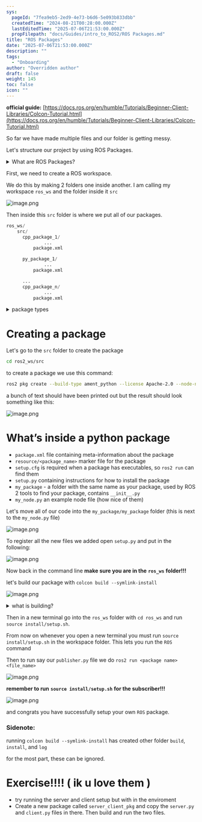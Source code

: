 ```yaml
---
sys:
  pageId: "7fea9eb5-2ed9-4e73-b6d6-5e093b833dbb"
  createdTime: "2024-08-21T00:28:00.000Z"
  lastEditedTime: "2025-07-06T21:53:00.000Z"
  propFilepath: "docs/Guides/intro_to_ROS2/ROS Packages.md"
title: "ROS Packages"
date: "2025-07-06T21:53:00.000Z"
description: ""
tags:
  - "Onboarding"
author: "Overridden author"
draft: false
weight: 145
toc: false
icon: ""
---
```


**official guide:** [https://docs.ros.org/en/humble/Tutorials/Beginner-Client-Libraries/Colcon-Tutorial.html](https://docs.ros.org/en/humble/Tutorials/Beginner-Client-Libraries/Colcon-Tutorial.html)

So far we have made multiple files and our folder is getting messy.

Let's structure our project by using ROS Packages.

<details>
      <summary>What are ROS Packages?</summary>
      ROS Packages are, as the name implies, packages of code that are highly sharable between ROS developers.
  </details>

First, we need to create a ROS workspace.

We do this by making 2 folders one inside another. I am calling my workspace `ros_ws` and the folder inside it `src`

![image.png](https://prod-files-secure.s3.us-west-2.amazonaws.com/d518164a-d88e-44d1-a4ee-3adb3bd8bce0/70706947-fd18-4537-a67b-e12946812d31/image.png?X-Amz-Algorithm=AWS4-HMAC-SHA256&X-Amz-Content-Sha256=UNSIGNED-PAYLOAD&X-Amz-Credential=ASIAZI2LB4664DHMAFNC%2F20250715%2Fus-west-2%2Fs3%2Faws4_request&X-Amz-Date=20250715T201056Z&X-Amz-Expires=3600&X-Amz-Security-Token=IQoJb3JpZ2luX2VjEDEaCXVzLXdlc3QtMiJHMEUCIQDf0oGfCwKJs2sVCf%2FUYh46qbbr%2BcdiATkpe%2BwwPCu8tgIgI3D2gVSV1uA7mAjDX0%2BCuVlEZuOC2s9wFNfQ06JCWWUq%2FwMIShAAGgw2Mzc0MjMxODM4MDUiDKj4lgvjefk%2FMv7sEircA9WoaPLr44F29cz2gvJ9ZXuW1yV7eUZuTxJzyxuZqFVpJhpzr63ccsI8PSnTjD3Tw5Q5Uu0V35PHvW410M%2FM%2FoNiQkiiXuhJnpqBe%2FX6VkqmnWjRM3K3UrHVkWpO8JvqSB%2BpzneZ%2B0akZyw%2B0QcGUzICajEH8a%2FIQ5PVU2X%2BdD%2BtacvKvU5r6LSp%2BCXlYXO40q3lSVxmb21lN%2FtQ%2Bb%2B1TlIIXhgPUfdQf0sg3Y7VES%2FiwdnG6BUav421aWlB01cv2oGC9AZmtB5G7fNqVgt%2B6yp4oGY0K%2FZko56n7e3gt8mDZ4f5%2Bkb08lsYMhjQZ9hqBt%2B%2BEKtwmQKTDLVdY4w4cyDzE%2BGF5pkG3PEBP9MoWxqlGF3zT1qxvTcif8zwWuG1oBX%2FH6ImQNWT3AbLHZ0c1ickg0zUPeU8osKaUPsMS5AQm%2Bu%2FCQgO1OTm6nKCeVOuSyeNvHv%2FWGJZk%2F538VfQ7k0FCI95R5CJwCi0UBmB2o5IQju3XCX%2B3KRUDgLwyKSk%2BBkDmlJaOnqzlR7wanyUdJW6gBxUuEoUKP7euDAfyBB4z2qzRTMqYGSVExA6zo2bo3hdOeHQiI7gzxQh%2B5WQ%2Bf9gvRrGcAaDPlbn4%2BhvRFfI%2BnqoAbZ865bWoFJEMKSG2sMGOqUBXV3RzWi1zeS9%2BsY9xxlaKhkxTmF9aG3FaQSHwdl2eOhhnXGtAYsPIwpHnJ9dy5bNqvum1YRWStns8JxTFLV5t6MoXKg%2FpZvZ4cwpYDWSFibFoZpBcM8HL9%2Bq0Bfo8TkoYMTkN9N94iMThpesyMz7zcZDyb%2F8C5bwVY6u54xjBr7xhBWKJZiiSMPh8sH7amTwHT510eYHCgzPmrnnTduqLygiUKSK&X-Amz-Signature=5241d5e999b3b39f0182216c0144d21851bffb037be376ddc9c8e547016ab3b2&X-Amz-SignedHeaders=host&x-amz-checksum-mode=ENABLED&x-id=GetObject)

Then inside this `src` folder is where we put all of our packages.

```python
ros_ws/
    src/
      cpp_package_1/
		      ...
          package.xml

      py_package_1/
		      ...
          package.xml

      ...
      cpp_package_n/
		      ...
          package.xml

```

<details>

<summary>package types</summary>

packages can be either `C++` or python.

the intern file structure is different for each but for this guide we will stick to creating python packages

</details>

# Creating a package

Let's go to the `src` folder to create the package

```bash
cd ros2_ws/src
```

to create a package we use this command:

```bash
ros2 pkg create --build-type ament_python --license Apache-2.0 --node-name my_node my_package
```

a bunch of text should have been printed out but the result should look something like this:

![image.png](https://prod-files-secure.s3.us-west-2.amazonaws.com/d518164a-d88e-44d1-a4ee-3adb3bd8bce0/e6cf1e3f-8512-4a3e-b131-079f800bf3e8/image.png?X-Amz-Algorithm=AWS4-HMAC-SHA256&X-Amz-Content-Sha256=UNSIGNED-PAYLOAD&X-Amz-Credential=ASIAZI2LB4664DHMAFNC%2F20250715%2Fus-west-2%2Fs3%2Faws4_request&X-Amz-Date=20250715T201056Z&X-Amz-Expires=3600&X-Amz-Security-Token=IQoJb3JpZ2luX2VjEDEaCXVzLXdlc3QtMiJHMEUCIQDf0oGfCwKJs2sVCf%2FUYh46qbbr%2BcdiATkpe%2BwwPCu8tgIgI3D2gVSV1uA7mAjDX0%2BCuVlEZuOC2s9wFNfQ06JCWWUq%2FwMIShAAGgw2Mzc0MjMxODM4MDUiDKj4lgvjefk%2FMv7sEircA9WoaPLr44F29cz2gvJ9ZXuW1yV7eUZuTxJzyxuZqFVpJhpzr63ccsI8PSnTjD3Tw5Q5Uu0V35PHvW410M%2FM%2FoNiQkiiXuhJnpqBe%2FX6VkqmnWjRM3K3UrHVkWpO8JvqSB%2BpzneZ%2B0akZyw%2B0QcGUzICajEH8a%2FIQ5PVU2X%2BdD%2BtacvKvU5r6LSp%2BCXlYXO40q3lSVxmb21lN%2FtQ%2Bb%2B1TlIIXhgPUfdQf0sg3Y7VES%2FiwdnG6BUav421aWlB01cv2oGC9AZmtB5G7fNqVgt%2B6yp4oGY0K%2FZko56n7e3gt8mDZ4f5%2Bkb08lsYMhjQZ9hqBt%2B%2BEKtwmQKTDLVdY4w4cyDzE%2BGF5pkG3PEBP9MoWxqlGF3zT1qxvTcif8zwWuG1oBX%2FH6ImQNWT3AbLHZ0c1ickg0zUPeU8osKaUPsMS5AQm%2Bu%2FCQgO1OTm6nKCeVOuSyeNvHv%2FWGJZk%2F538VfQ7k0FCI95R5CJwCi0UBmB2o5IQju3XCX%2B3KRUDgLwyKSk%2BBkDmlJaOnqzlR7wanyUdJW6gBxUuEoUKP7euDAfyBB4z2qzRTMqYGSVExA6zo2bo3hdOeHQiI7gzxQh%2B5WQ%2Bf9gvRrGcAaDPlbn4%2BhvRFfI%2BnqoAbZ865bWoFJEMKSG2sMGOqUBXV3RzWi1zeS9%2BsY9xxlaKhkxTmF9aG3FaQSHwdl2eOhhnXGtAYsPIwpHnJ9dy5bNqvum1YRWStns8JxTFLV5t6MoXKg%2FpZvZ4cwpYDWSFibFoZpBcM8HL9%2Bq0Bfo8TkoYMTkN9N94iMThpesyMz7zcZDyb%2F8C5bwVY6u54xjBr7xhBWKJZiiSMPh8sH7amTwHT510eYHCgzPmrnnTduqLygiUKSK&X-Amz-Signature=1a4eca4cb2f87097a24c557a59b4266aaf211effc375c655119d69efa026674d&X-Amz-SignedHeaders=host&x-amz-checksum-mode=ENABLED&x-id=GetObject)

# What’s inside a python package

- `package.xml` file containing meta-information about the package
- `resource/<package_name>` marker file for the package
- `setup.cfg` is required when a package has executables, so `ros2 run` can find them
- `setup.py` containing instructions for how to install the package
- `my_package` - a folder with the same name as your package, used by ROS 2 tools to find your package, contains `__init__.py`
- `my_node.py` an example node file (how nice of them)

Let's move all of our code into the `my_package/my_package` folder (this is next to the `my_node.py` file)

![image.png](https://prod-files-secure.s3.us-west-2.amazonaws.com/d518164a-d88e-44d1-a4ee-3adb3bd8bce0/9ce58f11-0da9-4d3e-b86d-506a9685d378/image.png?X-Amz-Algorithm=AWS4-HMAC-SHA256&X-Amz-Content-Sha256=UNSIGNED-PAYLOAD&X-Amz-Credential=ASIAZI2LB4664DHMAFNC%2F20250715%2Fus-west-2%2Fs3%2Faws4_request&X-Amz-Date=20250715T201056Z&X-Amz-Expires=3600&X-Amz-Security-Token=IQoJb3JpZ2luX2VjEDEaCXVzLXdlc3QtMiJHMEUCIQDf0oGfCwKJs2sVCf%2FUYh46qbbr%2BcdiATkpe%2BwwPCu8tgIgI3D2gVSV1uA7mAjDX0%2BCuVlEZuOC2s9wFNfQ06JCWWUq%2FwMIShAAGgw2Mzc0MjMxODM4MDUiDKj4lgvjefk%2FMv7sEircA9WoaPLr44F29cz2gvJ9ZXuW1yV7eUZuTxJzyxuZqFVpJhpzr63ccsI8PSnTjD3Tw5Q5Uu0V35PHvW410M%2FM%2FoNiQkiiXuhJnpqBe%2FX6VkqmnWjRM3K3UrHVkWpO8JvqSB%2BpzneZ%2B0akZyw%2B0QcGUzICajEH8a%2FIQ5PVU2X%2BdD%2BtacvKvU5r6LSp%2BCXlYXO40q3lSVxmb21lN%2FtQ%2Bb%2B1TlIIXhgPUfdQf0sg3Y7VES%2FiwdnG6BUav421aWlB01cv2oGC9AZmtB5G7fNqVgt%2B6yp4oGY0K%2FZko56n7e3gt8mDZ4f5%2Bkb08lsYMhjQZ9hqBt%2B%2BEKtwmQKTDLVdY4w4cyDzE%2BGF5pkG3PEBP9MoWxqlGF3zT1qxvTcif8zwWuG1oBX%2FH6ImQNWT3AbLHZ0c1ickg0zUPeU8osKaUPsMS5AQm%2Bu%2FCQgO1OTm6nKCeVOuSyeNvHv%2FWGJZk%2F538VfQ7k0FCI95R5CJwCi0UBmB2o5IQju3XCX%2B3KRUDgLwyKSk%2BBkDmlJaOnqzlR7wanyUdJW6gBxUuEoUKP7euDAfyBB4z2qzRTMqYGSVExA6zo2bo3hdOeHQiI7gzxQh%2B5WQ%2Bf9gvRrGcAaDPlbn4%2BhvRFfI%2BnqoAbZ865bWoFJEMKSG2sMGOqUBXV3RzWi1zeS9%2BsY9xxlaKhkxTmF9aG3FaQSHwdl2eOhhnXGtAYsPIwpHnJ9dy5bNqvum1YRWStns8JxTFLV5t6MoXKg%2FpZvZ4cwpYDWSFibFoZpBcM8HL9%2Bq0Bfo8TkoYMTkN9N94iMThpesyMz7zcZDyb%2F8C5bwVY6u54xjBr7xhBWKJZiiSMPh8sH7amTwHT510eYHCgzPmrnnTduqLygiUKSK&X-Amz-Signature=520dbf8d6b313d770165a8277a2c2f266b5de955af52ef4360ba44536afd108b&X-Amz-SignedHeaders=host&x-amz-checksum-mode=ENABLED&x-id=GetObject)

To register all the new files we added open `setup.py` and put in the following:

![image.png](https://prod-files-secure.s3.us-west-2.amazonaws.com/d518164a-d88e-44d1-a4ee-3adb3bd8bce0/1cd7c262-4cae-4496-9d75-c178537d24a2/image.png?X-Amz-Algorithm=AWS4-HMAC-SHA256&X-Amz-Content-Sha256=UNSIGNED-PAYLOAD&X-Amz-Credential=ASIAZI2LB4664DHMAFNC%2F20250715%2Fus-west-2%2Fs3%2Faws4_request&X-Amz-Date=20250715T201056Z&X-Amz-Expires=3600&X-Amz-Security-Token=IQoJb3JpZ2luX2VjEDEaCXVzLXdlc3QtMiJHMEUCIQDf0oGfCwKJs2sVCf%2FUYh46qbbr%2BcdiATkpe%2BwwPCu8tgIgI3D2gVSV1uA7mAjDX0%2BCuVlEZuOC2s9wFNfQ06JCWWUq%2FwMIShAAGgw2Mzc0MjMxODM4MDUiDKj4lgvjefk%2FMv7sEircA9WoaPLr44F29cz2gvJ9ZXuW1yV7eUZuTxJzyxuZqFVpJhpzr63ccsI8PSnTjD3Tw5Q5Uu0V35PHvW410M%2FM%2FoNiQkiiXuhJnpqBe%2FX6VkqmnWjRM3K3UrHVkWpO8JvqSB%2BpzneZ%2B0akZyw%2B0QcGUzICajEH8a%2FIQ5PVU2X%2BdD%2BtacvKvU5r6LSp%2BCXlYXO40q3lSVxmb21lN%2FtQ%2Bb%2B1TlIIXhgPUfdQf0sg3Y7VES%2FiwdnG6BUav421aWlB01cv2oGC9AZmtB5G7fNqVgt%2B6yp4oGY0K%2FZko56n7e3gt8mDZ4f5%2Bkb08lsYMhjQZ9hqBt%2B%2BEKtwmQKTDLVdY4w4cyDzE%2BGF5pkG3PEBP9MoWxqlGF3zT1qxvTcif8zwWuG1oBX%2FH6ImQNWT3AbLHZ0c1ickg0zUPeU8osKaUPsMS5AQm%2Bu%2FCQgO1OTm6nKCeVOuSyeNvHv%2FWGJZk%2F538VfQ7k0FCI95R5CJwCi0UBmB2o5IQju3XCX%2B3KRUDgLwyKSk%2BBkDmlJaOnqzlR7wanyUdJW6gBxUuEoUKP7euDAfyBB4z2qzRTMqYGSVExA6zo2bo3hdOeHQiI7gzxQh%2B5WQ%2Bf9gvRrGcAaDPlbn4%2BhvRFfI%2BnqoAbZ865bWoFJEMKSG2sMGOqUBXV3RzWi1zeS9%2BsY9xxlaKhkxTmF9aG3FaQSHwdl2eOhhnXGtAYsPIwpHnJ9dy5bNqvum1YRWStns8JxTFLV5t6MoXKg%2FpZvZ4cwpYDWSFibFoZpBcM8HL9%2Bq0Bfo8TkoYMTkN9N94iMThpesyMz7zcZDyb%2F8C5bwVY6u54xjBr7xhBWKJZiiSMPh8sH7amTwHT510eYHCgzPmrnnTduqLygiUKSK&X-Amz-Signature=9108acf80637f9766b1e67f91e8bcfa05d8eb2d00f3991db9e16bff77a2fda70&X-Amz-SignedHeaders=host&x-amz-checksum-mode=ENABLED&x-id=GetObject)

Now back in the command line **make sure you are in the** **`ros_ws`** **folder!!!**

let's build our package with `colcon build --symlink-install`

![image.png](https://prod-files-secure.s3.us-west-2.amazonaws.com/d518164a-d88e-44d1-a4ee-3adb3bd8bce0/2f2a0d27-b173-48fd-b189-5f5c0ce65619/image.png?X-Amz-Algorithm=AWS4-HMAC-SHA256&X-Amz-Content-Sha256=UNSIGNED-PAYLOAD&X-Amz-Credential=ASIAZI2LB4664DHMAFNC%2F20250715%2Fus-west-2%2Fs3%2Faws4_request&X-Amz-Date=20250715T201056Z&X-Amz-Expires=3600&X-Amz-Security-Token=IQoJb3JpZ2luX2VjEDEaCXVzLXdlc3QtMiJHMEUCIQDf0oGfCwKJs2sVCf%2FUYh46qbbr%2BcdiATkpe%2BwwPCu8tgIgI3D2gVSV1uA7mAjDX0%2BCuVlEZuOC2s9wFNfQ06JCWWUq%2FwMIShAAGgw2Mzc0MjMxODM4MDUiDKj4lgvjefk%2FMv7sEircA9WoaPLr44F29cz2gvJ9ZXuW1yV7eUZuTxJzyxuZqFVpJhpzr63ccsI8PSnTjD3Tw5Q5Uu0V35PHvW410M%2FM%2FoNiQkiiXuhJnpqBe%2FX6VkqmnWjRM3K3UrHVkWpO8JvqSB%2BpzneZ%2B0akZyw%2B0QcGUzICajEH8a%2FIQ5PVU2X%2BdD%2BtacvKvU5r6LSp%2BCXlYXO40q3lSVxmb21lN%2FtQ%2Bb%2B1TlIIXhgPUfdQf0sg3Y7VES%2FiwdnG6BUav421aWlB01cv2oGC9AZmtB5G7fNqVgt%2B6yp4oGY0K%2FZko56n7e3gt8mDZ4f5%2Bkb08lsYMhjQZ9hqBt%2B%2BEKtwmQKTDLVdY4w4cyDzE%2BGF5pkG3PEBP9MoWxqlGF3zT1qxvTcif8zwWuG1oBX%2FH6ImQNWT3AbLHZ0c1ickg0zUPeU8osKaUPsMS5AQm%2Bu%2FCQgO1OTm6nKCeVOuSyeNvHv%2FWGJZk%2F538VfQ7k0FCI95R5CJwCi0UBmB2o5IQju3XCX%2B3KRUDgLwyKSk%2BBkDmlJaOnqzlR7wanyUdJW6gBxUuEoUKP7euDAfyBB4z2qzRTMqYGSVExA6zo2bo3hdOeHQiI7gzxQh%2B5WQ%2Bf9gvRrGcAaDPlbn4%2BhvRFfI%2BnqoAbZ865bWoFJEMKSG2sMGOqUBXV3RzWi1zeS9%2BsY9xxlaKhkxTmF9aG3FaQSHwdl2eOhhnXGtAYsPIwpHnJ9dy5bNqvum1YRWStns8JxTFLV5t6MoXKg%2FpZvZ4cwpYDWSFibFoZpBcM8HL9%2Bq0Bfo8TkoYMTkN9N94iMThpesyMz7zcZDyb%2F8C5bwVY6u54xjBr7xhBWKJZiiSMPh8sH7amTwHT510eYHCgzPmrnnTduqLygiUKSK&X-Amz-Signature=76103cdfd8baedc093a70c7f57807815d964721be7b62550ba793d724fd1f640&X-Amz-SignedHeaders=host&x-amz-checksum-mode=ENABLED&x-id=GetObject)

<details>

<summary>what is building?</summary>

if you are a CS major at Rose-Hulman you will learn the answer to this in CSSE132

but TLDR; is it combines all the code files into one program that can be run easily 

</details>

Then in a new terminal go into the `ros_ws` folder with `cd ros_ws` and run `source install/setup.sh`. 

From now on whenever you open a new terminal you must run `source install/setup.sh` in the workspace folder. This lets you run the `ROS` command

Then to run say our `publisher.py` file we do `ros2 run <package name> <file_name>`

![image.png](https://prod-files-secure.s3.us-west-2.amazonaws.com/d518164a-d88e-44d1-a4ee-3adb3bd8bce0/4f4b1219-3a44-4632-aa0a-ce3471699f59/image.png?X-Amz-Algorithm=AWS4-HMAC-SHA256&X-Amz-Content-Sha256=UNSIGNED-PAYLOAD&X-Amz-Credential=ASIAZI2LB4664DHMAFNC%2F20250715%2Fus-west-2%2Fs3%2Faws4_request&X-Amz-Date=20250715T201056Z&X-Amz-Expires=3600&X-Amz-Security-Token=IQoJb3JpZ2luX2VjEDEaCXVzLXdlc3QtMiJHMEUCIQDf0oGfCwKJs2sVCf%2FUYh46qbbr%2BcdiATkpe%2BwwPCu8tgIgI3D2gVSV1uA7mAjDX0%2BCuVlEZuOC2s9wFNfQ06JCWWUq%2FwMIShAAGgw2Mzc0MjMxODM4MDUiDKj4lgvjefk%2FMv7sEircA9WoaPLr44F29cz2gvJ9ZXuW1yV7eUZuTxJzyxuZqFVpJhpzr63ccsI8PSnTjD3Tw5Q5Uu0V35PHvW410M%2FM%2FoNiQkiiXuhJnpqBe%2FX6VkqmnWjRM3K3UrHVkWpO8JvqSB%2BpzneZ%2B0akZyw%2B0QcGUzICajEH8a%2FIQ5PVU2X%2BdD%2BtacvKvU5r6LSp%2BCXlYXO40q3lSVxmb21lN%2FtQ%2Bb%2B1TlIIXhgPUfdQf0sg3Y7VES%2FiwdnG6BUav421aWlB01cv2oGC9AZmtB5G7fNqVgt%2B6yp4oGY0K%2FZko56n7e3gt8mDZ4f5%2Bkb08lsYMhjQZ9hqBt%2B%2BEKtwmQKTDLVdY4w4cyDzE%2BGF5pkG3PEBP9MoWxqlGF3zT1qxvTcif8zwWuG1oBX%2FH6ImQNWT3AbLHZ0c1ickg0zUPeU8osKaUPsMS5AQm%2Bu%2FCQgO1OTm6nKCeVOuSyeNvHv%2FWGJZk%2F538VfQ7k0FCI95R5CJwCi0UBmB2o5IQju3XCX%2B3KRUDgLwyKSk%2BBkDmlJaOnqzlR7wanyUdJW6gBxUuEoUKP7euDAfyBB4z2qzRTMqYGSVExA6zo2bo3hdOeHQiI7gzxQh%2B5WQ%2Bf9gvRrGcAaDPlbn4%2BhvRFfI%2BnqoAbZ865bWoFJEMKSG2sMGOqUBXV3RzWi1zeS9%2BsY9xxlaKhkxTmF9aG3FaQSHwdl2eOhhnXGtAYsPIwpHnJ9dy5bNqvum1YRWStns8JxTFLV5t6MoXKg%2FpZvZ4cwpYDWSFibFoZpBcM8HL9%2Bq0Bfo8TkoYMTkN9N94iMThpesyMz7zcZDyb%2F8C5bwVY6u54xjBr7xhBWKJZiiSMPh8sH7amTwHT510eYHCgzPmrnnTduqLygiUKSK&X-Amz-Signature=fd39ef19b1f479e56b3871d0603acfad78bc8132463923cad5fc170183def17e&X-Amz-SignedHeaders=host&x-amz-checksum-mode=ENABLED&x-id=GetObject)

**remember to run** **`source install/setup.sh`** **for the subscriber!!!**

![image.png](https://prod-files-secure.s3.us-west-2.amazonaws.com/d518164a-d88e-44d1-a4ee-3adb3bd8bce0/02121119-dad4-49ec-8356-c956108b4243/image.png?X-Amz-Algorithm=AWS4-HMAC-SHA256&X-Amz-Content-Sha256=UNSIGNED-PAYLOAD&X-Amz-Credential=ASIAZI2LB4664DHMAFNC%2F20250715%2Fus-west-2%2Fs3%2Faws4_request&X-Amz-Date=20250715T201056Z&X-Amz-Expires=3600&X-Amz-Security-Token=IQoJb3JpZ2luX2VjEDEaCXVzLXdlc3QtMiJHMEUCIQDf0oGfCwKJs2sVCf%2FUYh46qbbr%2BcdiATkpe%2BwwPCu8tgIgI3D2gVSV1uA7mAjDX0%2BCuVlEZuOC2s9wFNfQ06JCWWUq%2FwMIShAAGgw2Mzc0MjMxODM4MDUiDKj4lgvjefk%2FMv7sEircA9WoaPLr44F29cz2gvJ9ZXuW1yV7eUZuTxJzyxuZqFVpJhpzr63ccsI8PSnTjD3Tw5Q5Uu0V35PHvW410M%2FM%2FoNiQkiiXuhJnpqBe%2FX6VkqmnWjRM3K3UrHVkWpO8JvqSB%2BpzneZ%2B0akZyw%2B0QcGUzICajEH8a%2FIQ5PVU2X%2BdD%2BtacvKvU5r6LSp%2BCXlYXO40q3lSVxmb21lN%2FtQ%2Bb%2B1TlIIXhgPUfdQf0sg3Y7VES%2FiwdnG6BUav421aWlB01cv2oGC9AZmtB5G7fNqVgt%2B6yp4oGY0K%2FZko56n7e3gt8mDZ4f5%2Bkb08lsYMhjQZ9hqBt%2B%2BEKtwmQKTDLVdY4w4cyDzE%2BGF5pkG3PEBP9MoWxqlGF3zT1qxvTcif8zwWuG1oBX%2FH6ImQNWT3AbLHZ0c1ickg0zUPeU8osKaUPsMS5AQm%2Bu%2FCQgO1OTm6nKCeVOuSyeNvHv%2FWGJZk%2F538VfQ7k0FCI95R5CJwCi0UBmB2o5IQju3XCX%2B3KRUDgLwyKSk%2BBkDmlJaOnqzlR7wanyUdJW6gBxUuEoUKP7euDAfyBB4z2qzRTMqYGSVExA6zo2bo3hdOeHQiI7gzxQh%2B5WQ%2Bf9gvRrGcAaDPlbn4%2BhvRFfI%2BnqoAbZ865bWoFJEMKSG2sMGOqUBXV3RzWi1zeS9%2BsY9xxlaKhkxTmF9aG3FaQSHwdl2eOhhnXGtAYsPIwpHnJ9dy5bNqvum1YRWStns8JxTFLV5t6MoXKg%2FpZvZ4cwpYDWSFibFoZpBcM8HL9%2Bq0Bfo8TkoYMTkN9N94iMThpesyMz7zcZDyb%2F8C5bwVY6u54xjBr7xhBWKJZiiSMPh8sH7amTwHT510eYHCgzPmrnnTduqLygiUKSK&X-Amz-Signature=8c870f0f4c390122e3b26db7ba9a2096f5a96159bd467cf6f3f1f6b4571d21cb&X-Amz-SignedHeaders=host&x-amz-checksum-mode=ENABLED&x-id=GetObject)

and congrats you have successfully setup your own `ROS` package.

### Sidenote:

running `colcon build --symlink-install` has created other folder `build`, `install`, and `log`

for the most part, these can be ignored.

# Exercise!!!! ( ik u love them )

- try running the server and client setup but with in the enviroment
- Create a new package called `server_client_pkg` and copy the `server.py` and `client.py` files in there. Then build and run the two files.
